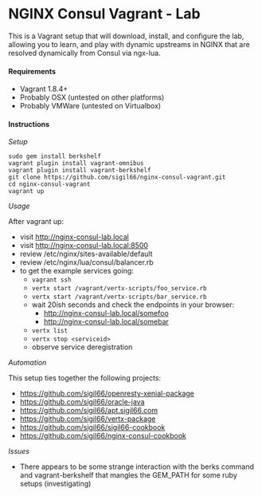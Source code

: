 NGINX Consul Vagrant - Lab
==========================

This is a Vagrant setup that will download, install, and configure the lab, allowing you to learn, and play with dynamic upstreams in NGINX that are resolved dynamically from Consul via ngx-lua.

#### Requirements

- Vagrant 1.8.4+
- Probably OSX (untested on other platforms)
- Probably VMWare (untested on Virtualbox)

#### Instructions

*Setup*
```
sudo gem install berkshelf
vagrant plugin install vagrant-omnibus
vagrant plugin install vagrant-berkshelf
git clone https://github.com/sigil66/nginx-consul-vagrant.git
cd nginx-consul-vagrant
vagrant up
```

*Usage*

After vagrant up:
- visit http://nginx-consul-lab.local
- visit http://nginx-consul-lab.local:8500
- review /etc/nginx/sites-available/default
- review /etc/nginx/lua/consul/balancer.rb
- to get the example services going:
  - `vagrant ssh`
  - `vertx start /vagrant/vertx-scripts/foo_service.rb`
  - `vertx start /vagrant/vertx-scripts/bar_service.rb`
  - wait 20ish seconds and check the endpoints in your browser:
    - http://nginx-consul-lab.local/somefoo
    - http://nginx-consul-lab.local/somebar
  - `vertx list`
  - `vertx stop <serviceid>`
  - observe service deregistration

*Automation*

This setup ties together the following projects:
- https://github.com/sigil66/openresty-xenial-package
- https://github.com/sigil66/oracle-java
- https://github.com/sigil66/apt.sigil66.com
- https://github.com/sigil66/vertx-package
- https://github.com/sigil66/sigil66-cookbook
- https://github.com/sigil66/nginx-consul-cookbook

*Issues*
- There appears to be some strange interaction with the berks command and vagrant-berkshelf that mangles the GEM_PATH for some ruby setups (investigating)

